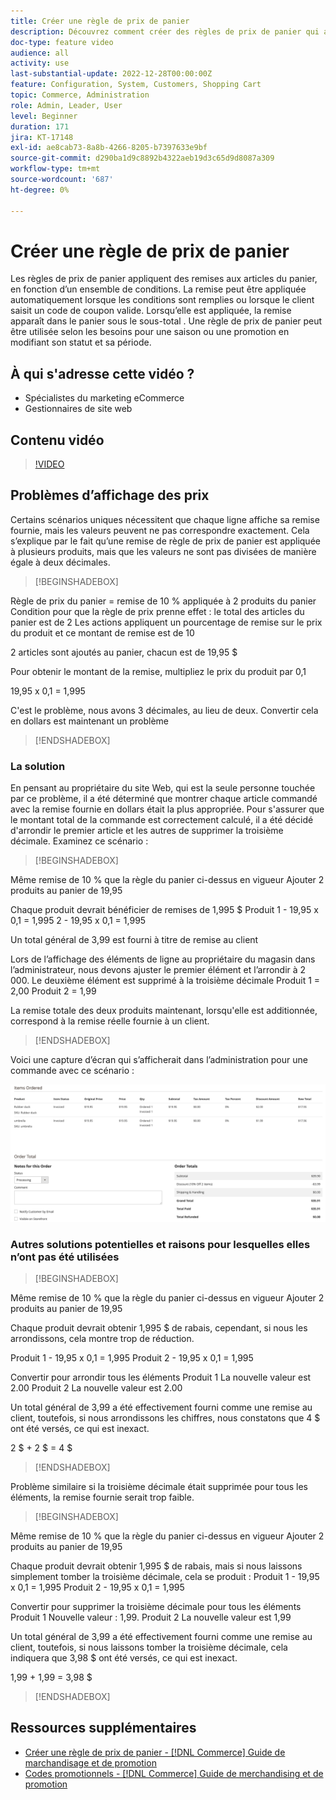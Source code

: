 ```yaml
---
title: Créer une règle de prix de panier
description: Découvrez comment créer des règles de prix de panier qui appliquent des remises dans le panier en fonction d’un ensemble de conditions.
doc-type: feature video
audience: all
activity: use
last-substantial-update: 2022-12-28T00:00:00Z
feature: Configuration, System, Customers, Shopping Cart
topic: Commerce, Administration
role: Admin, Leader, User
level: Beginner
duration: 171
jira: KT-17148
exl-id: ae8cab73-8a8b-4266-8205-b7397633e9bf
source-git-commit: d290ba1d9c8892b4322aeb19d3c65d9d8087a309
workflow-type: tm+mt
source-wordcount: '687'
ht-degree: 0%

---
```


# Créer une règle de prix de panier

Les règles de prix de panier appliquent des remises aux articles du panier, en fonction d’un ensemble de conditions. La remise peut être appliquée automatiquement lorsque les conditions sont remplies ou lorsque le client saisit un code de coupon valide. Lorsqu’elle est appliquée, la remise apparaît dans le panier sous le sous-total . Une règle de prix de panier peut être utilisée selon les besoins pour une saison ou une promotion en modifiant son statut et sa période.

## À qui s&#39;adresse cette vidéo ?

- Spécialistes du marketing eCommerce
- Gestionnaires de site web

## Contenu vidéo

>[!VIDEO](https://video.tv.adobe.com/v/3410804?quality=12&learn=on&captions=fre_fr)

## Problèmes d’affichage des prix

Certains scénarios uniques nécessitent que chaque ligne affiche sa remise fournie, mais les valeurs peuvent ne pas correspondre exactement. Cela s’explique par le fait qu’une remise de règle de prix de panier est appliquée à plusieurs produits, mais que les valeurs ne sont pas divisées de manière égale à deux décimales.

>[!BEGINSHADEBOX]

Règle de prix du panier = remise de 10 % appliquée à 2 produits du panier
Condition pour que la règle de prix prenne effet : le total des articles du panier est de 2
Les actions appliquent un pourcentage de remise sur le prix du produit et ce montant de remise est de 10

2 articles sont ajoutés au panier, chacun est de 19,95 $

Pour obtenir le montant de la remise, multipliez le prix du produit par 0,1

19,95 x 0,1 = 1,995

C&#39;est le problème, nous avons 3 décimales, au lieu de deux. Convertir cela en dollars est maintenant un problème

>[!ENDSHADEBOX]

### La solution

En pensant au propriétaire du site Web, qui est la seule personne touchée par ce problème, il a été déterminé que montrer chaque article commandé avec la remise fournie en dollars était la plus appropriée. Pour s&#39;assurer que le montant total de la commande est correctement calculé, il a été décidé d&#39;arrondir le premier article et les autres de supprimer la troisième décimale. Examinez ce scénario :

>[!BEGINSHADEBOX]

Même remise de 10 % que la règle du panier ci-dessus en vigueur
Ajouter 2 produits au panier de 19,95

Chaque produit devrait bénéficier de remises de 1,995 $
Produit 1 - 19,95 x 0,1 = 1,995
2 - 19,95 x 0,1 = 1,995

Un total général de 3,99 est fourni à titre de remise au client

Lors de l’affichage des éléments de ligne au propriétaire du magasin dans l’administrateur,
nous devons ajuster le premier élément et l’arrondir à 2 000. Le deuxième élément est supprimé à la troisième décimale
Produit 1 = 2,00
Produit 2 = 1,99

La remise totale des deux produits maintenant, lorsqu&#39;elle est additionnée, correspond à la remise réelle fournie à un client.
>[!ENDSHADEBOX]

Voici une capture d’écran qui s’afficherait dans l’administration pour une commande avec ce scénario :

![Vue Administration affichant les éléments triés avec différentes valeurs](../assets/commerce-admin-cart-price-rule-values-different.png)

### Autres solutions potentielles et raisons pour lesquelles elles n’ont pas été utilisées

>[!BEGINSHADEBOX]

Même remise de 10 % que la règle du panier ci-dessus en vigueur
Ajouter 2 produits au panier de 19,95

Chaque produit devrait obtenir 1,995 $ de rabais,
cependant, si nous les arrondissons, cela montre trop de réduction.

Produit 1 - 19,95 x 0,1 = 1,995
Produit 2 - 19,95 x 0,1 = 1,995

Convertir pour arrondir tous les éléments
Produit 1 La nouvelle valeur est 2.00
Produit 2 La nouvelle valeur est 2.00

Un total général de 3,99 a été effectivement fourni comme une remise au client,
toutefois, si nous arrondissons les chiffres, nous constatons que 4 $ ont été versés, ce qui est inexact.

2 $ + 2 $ = 4 $

>[!ENDSHADEBOX]

Problème similaire si la troisième décimale était supprimée pour tous les éléments, la remise fournie serait trop faible.

>[!BEGINSHADEBOX]

Même remise de 10 % que la règle du panier ci-dessus en vigueur
Ajouter 2 produits au panier de 19,95

Chaque produit devrait obtenir 1,995 $ de rabais, mais si nous laissons simplement tomber la troisième décimale, cela se produit :
Produit 1 - 19,95 x 0,1 = 1,995
Produit 2 - 19,95 x 0,1 = 1,995

Convertir pour supprimer la troisième décimale pour tous les éléments
Produit 1 Nouvelle valeur : 1,99.
Produit 2 La nouvelle valeur est 1,99

Un total général de 3,99 a été effectivement fourni comme une remise au client,
toutefois, si nous laissons tomber la troisième décimale, cela indiquera que 3,98 $ ont été versés, ce qui est inexact.

1,99 + 1,99 = 3,98 $

>[!ENDSHADEBOX]


## Ressources supplémentaires

- [Créer une règle de prix de panier - [!DNL Commerce] Guide de marchandisage et de promotion](https://experienceleague.adobe.com/docs/commerce-admin/marketing/promotions/cart-rules/price-rules-cart-create.html?lang=fr)
- [Codes promotionnels - [!DNL Commerce] Guide de merchandising et de promotion](https://experienceleague.adobe.com/docs/commerce-admin/marketing/promotions/cart-rules/price-rules-cart-coupon.html?lang=fr)
